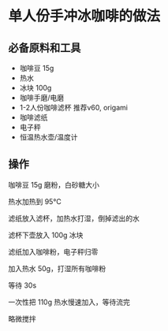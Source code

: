 
# 单人份手冲冰咖啡的做法


## 必备原料和工具

- 咖啡豆 15g
- 热水
- 冰块 100g  
- 咖啡手磨/电磨
- 1-2人份咖啡滤杯 推荐v60, origami
- 咖啡滤纸
- 电子秤
- 恒温热水壶/温度计


## 操作

咖啡豆 15g 磨粉，白砂糖大小

热水加热到 95°C

滤纸放入滤杯，加热水打湿，倒掉滤出的水

滤杯下壶放入 100g 冰块

滤纸加入咖啡粉，电子秤归零

加入热水 50g，打湿所有咖啡粉

等待 30s

一次性把 110g 热水慢速加入，等待流完

略微搅拌

